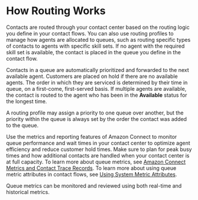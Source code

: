 # How Routing Works<a name="about-routing"></a>

Contacts are routed through your contact center based on the routing logic you define in your contact flows\. You can also use routing profiles to manage how agents are allocated to queues, such as routing specific types of contacts to agents with specific skill sets\. If no agent with the required skill set is available, the contact is placed in the queue you define in the contact flow\.

Contacts in a queue are automatically prioritized and forwarded to the next available agent\. Customers are placed on hold if there are no available agents\. The order in which they are serviced is determined by their time in queue, on a first\-come, first\-served basis\. If multiple agents are available, the contact is routed to the agent who has been in the **Available** status for the longest time\.

A routing profile may assign a priority to one queue over another, but the priority within the queue is always set by the order the contact was added to the queue\.

Use the metrics and reporting features of Amazon Connect to monitor queue performance and wait times in your contact center to optimize agent efficiency and reduce customer hold times\. Make sure to plan for peak busy times and how additional contacts are handled when your contact center is at full capacity\. To learn more about queue metrics, see [Amazon Connect Metrics and Contact Trace Records](amazon-connect-metrics.md)\. To learn more about using queue metric attributes in contact flows, see [Using System Metric Attributes](connect-contact-attributes.md#attrib-system-metrics)\.

Queue metrics can be monitored and reviewed using both real\-time and historical metrics\.
